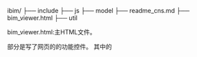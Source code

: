 ibim/
├── include
├── js
├── model
├── readme_cns.md
├── bim_viewer.html
├── util

bim_viewer.html:主HTML文件。
    <aside>部分是写了网页的的功能控件。 其中的<script>用了jquery和javascript的addEventListener来处理控件中事件。 

    Threejs部分代码：开始是变量的声明。然后是通过init()和animate()两个函数分别进行初始设定和动画。
    
    主要function 介绍：
    init()函数中主要是对webgl进行一下初始化，加入相机，灯光， 控制方法(OrbitControls或者 RoamControls)， 建筑模型(LoadModel函数)
    
    onKeyDown() 这个函数是写入以下按键和功能之间切换的用法，是作为开始调试程序所加入的功能。与aside中的控件功能一样，到时可以删去或者成为网页的热键。

    initGUI() 初始dat.gui。也就是网页右上角的GUI。

    onDocumentMouseClick() 是鼠标点击事件的listener。然后通过判断在哪个一功能状态并做出不同的动作。
    功能：CLIP：切平面 CAMERA： 放置相机 INFROM：显示建筑信息。

    animate()每一帧的变化，类似于OpenGL等图形API。

    loadModel(filePath) 是读取模型的函数。 通过ObjectLoader类 或者 LargeObjLoader 来进行模型的读取。

util/
└── sliceLargeJson.py

sliceLargeJson.py 是一个Python的脚本，通过运行该脚本且加入需要分割的JSON模型。 脚本会将JSON模型分成小于指定大小 (默认100MB) 的小块并将其放入同名文件夹，且重命名以:"原文件命"+编号(0 - N).js

include/
├── helpers/
│   ├── AxisHelper.js
│   ├── RaycastHelper.js
├── largeObjLoader.js
├── OrbitControls.js
├── RoamControls.js
├── three.js

helpers/ 主要是一些辅助用的类
    AxisHelper.js 画出坐标系，源代码网址：https://threejs.org/docs/index.html#api/helpers/AxisHelper
    RaycastHelper.js 画出射线，主要用于碰撞检测。是我自己写的用来检测在漫游建筑时候的碰撞情况。

largeObjLoader.js :读取超过一次读取文本SIZE大小的JSON文件。 largeObjLoader 和 Threejs中的ObjectLoader很相似。(https://threejs.org/docs/index.html#api/loaders/ObjectLoader)
    load() 通过遍历读取分成Slice的JSON文本，并最终合成为一个保存了模型信息的Object类型o。

    parse() 用load()中的模型信息建立几何，材质等图形信息并将最终的模型加入网页中。




*Controls.js 的文件都可以在官网上找到
两个控制的函数基本已经写好了，所以这里就先不详细写文档了。用法就是在网页的init中建立一个控制类的对象，再删除这个对象的时候记得要调用 dispose()函数来移除已经加入的listener。
    RoamControls.js :第一人称操作

    OrbitControls: 鼠标操作，类似与建模软件的操作


util/
├── sliceLargeJson.py
用了python加上自带的正则表达式，对JSON模型做了文本处理。将输入大于上限的模型，输出为 模型名字文件夹 加上 模型i.js。
上限变量为： upperSize = 100000000。 在这里预设为100MB。 


model/
├── house/
│   ├── house0.js
│   ├── house1.js
│   ├── house2.js
│   └── house3.js
├── house.js
之前拿 3.js 各种不同的Loader 文件 我记得用过OBJ 和 3ds。
1. 或者是成功读取模型信息模型
2. 或者是模型太大，在网站打开时候卡死等等。

是通过Revit的插件将rvt转为json 3d模型文件。js文件都是ascII编码的，并保存了建筑的信息。插件网址（https://github.com/va3c/RvtVa3c）
使用json 文件的好处是： 
1. 过大的模型可以使用 sliceLargeJson.py 脚本将其分割为几个小的模型。
2. 保存了建筑信息。
缺点是：
1. ASCII而非16进制的编码，文件会过大。


分别没有分割过的模型 house.js 。
house/中为使用util/sliceLargeJson.py分割过的模型。

